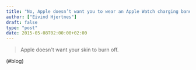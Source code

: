 ```yaml
---
title: "No, Apple doesn’t want you to wear an Apple Watch charging band, and that’s a good thing | iMore"
author: ["Eivind Hjertnes"]
draft: false
type: "post"
date: 2015-05-08T02:00:00+02:00
---
```


> Apple doesn't want your skin to burn off.

(#blog)

